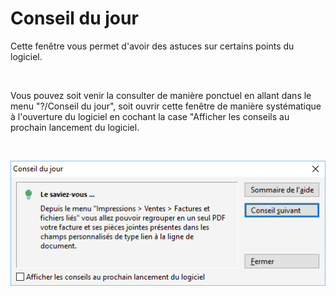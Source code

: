 # Conseil du jour
Cette fenêtre vous permet d'avoir des astuces sur certains points du 
 logiciel. 


 


Vous pouvez soit venir la consulter de manière ponctuel en allant dans 
 le menu "?/Conseil du jour", soit ouvrir cette fenêtre de manière 
 systématique à l'ouverture du logiciel en cochant la case "Afficher 
 les conseils au prochain lancement du logiciel.


 


![](../assets/images/2/Conseil_du_Jour.png)


